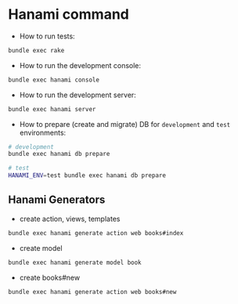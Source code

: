 # Hanami command

* How to run tests:

```bash
bundle exec rake
```

* How to run the development console:

```bash
bundle exec hanami console
```

* How to run the development server:

```bash
bundle exec hanami server
```

* How to prepare (create and migrate) DB for `development` and `test` environments:

```bash
# development
bundle exec hanami db prepare

# test
HANAMI_ENV=test bundle exec hanami db prepare
```

## Hanami Generators

* create action, views, templates

```bash
bundle exec hanami generate action web books#index
```

* create model

```bash
bundle exec hanami generate model book
```

* create books#new

```bash
bundle exec hanami generate action web books#new
```
